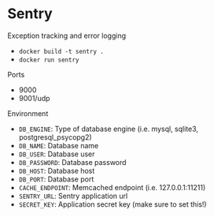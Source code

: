 # Sentry
Exception tracking and error logging

* `docker build -t sentry .`
* `docker run sentry`

Ports

* 9000
* 9001/udp

Environment

* `DB_ENGINE`: Type of database engine (i.e. mysql, sqlite3, postgresql_psycopg2)
* `DB_NAME`: Database name
* `DB_USER`: Database user
* `DB_PASSWORD`: Database password
* `DB_HOST`: Database host
* `DB_PORT`: Database port
* `CACHE_ENDPOINT`: Memcached endpoint (i.e. 127.0.0.1:11211)
* `SENTRY_URL`: Sentry application url
* `SECRET_KEY`: Application secret key (make sure to set this!)
